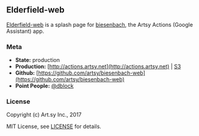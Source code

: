## Elderfield-web

[Elderfield-web](https://github.com/artsy/biesenbach-web) is a splash page for [biesenbach](https://github.com/artsy/biesenbach), the Artsy Actions (Google Assistant) app.

### Meta

* __State:__ production
* __Production:__ [http://actions.artsy.net](http://actions.artsy.net) | [S3](https://aws.amazon.com/s3/biesenbach-web)
* __Github:__ [https://github.com/artsy/biesenbach-web](https://github.com/artsy/biesenbach-web)
* __Point People:__ [@dblock](https://github.com/dblock)

### License

Copyright (c) Art.sy Inc., 2017

MIT License, see [LICENSE](LICENSE) for details.
